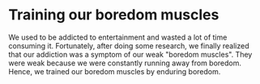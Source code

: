 # Training our boredom muscles  

We used to be addicted to entertainment and wasted a lot of time consuming it. Fortunately, after doing some research, we finally realized that our addiction was a symptom of our weak "boredom muscles". They were weak because we were constantly running away from boredom. Hence, we trained our boredom muscles by enduring boredom.   
